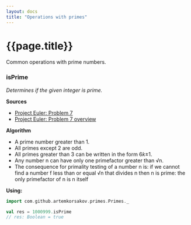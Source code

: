 ```yaml
---
layout: docs
title: "Operations with primes"
---
```


# {{page.title}}

Common operations with prime numbers.

### isPrime
_Determines if the given integer is prime._

**Sources** 
- [Project Euler: Problem 7](https://projecteuler.net/problem=7)
- [Project Euler: Problem 7 overview](https://projecteuler.net/overview=007)

**Algorithm**
- A prime number greater than 1.
- All primes except 2 are odd.
- All primes greater than 3 can be written in the form 6*k*&#177;1.
- Any number n can have only one primefactor greater than &#8730;n.
- The consequence for primality testing of a number n is: if we cannot find a number f less than
     or equal &#8730;n that divides n then n is prime: the only primefactor of n is n itself
    
**Using:**
```scala
import com.github.artemkorsakov.primes.Primes._

val res = 1000999.isPrime
// res: Boolean = true
```

